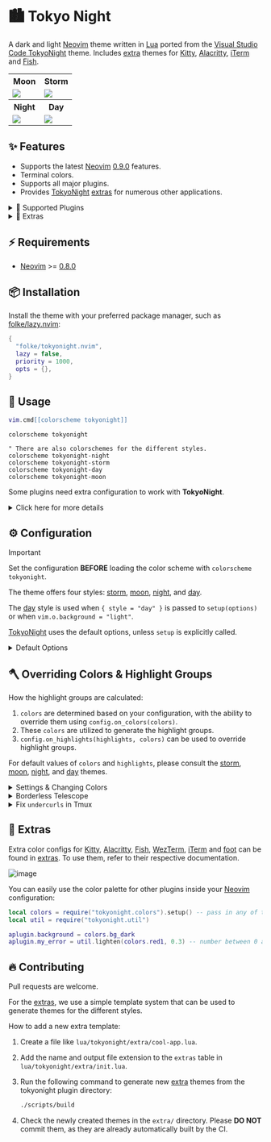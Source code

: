 # 🏙 Tokyo Night

A dark and light [Neovim](https://github.com/neovim/neovim) theme written in
[Lua](https://www.lua.org) ported from the [Visual Studio Code
TokyoNight](https://github.com/enkia/tokyo-night-vscode-theme) theme. Includes
[extra](#-extras) themes for [Kitty](https://sw.kovidgoyal.net/kitty/conf.html),
[Alacritty](https://github.com/alacritty/alacritty),
[iTerm](https://iterm2.com/) and
[Fish](https://fishshell.com/docs/current/index.html).

<table width="100%">
  <tr>
    <th>Moon</th>
    <th>Storm</th>
  </tr>
  <tr>
    <td width="50%">
      <img src="https://user-images.githubusercontent.com/292349/190951628-10ba28a1-57ff-4479-8eab-47400a402242.png" />
    </td>
    <td width="50%">
      <img src="https://user-images.githubusercontent.com/292349/115295095-3a9e5080-a10e-11eb-9aed-6054488c46ce.png" />
    </td>
  </tr>
  <tr>
    <th>Night</th>
    <th>Day</th>
  </tr>
  <tr>
    <td width="50%">
      <img src="https://user-images.githubusercontent.com/292349/115295327-7afdce80-a10e-11eb-89b3-2591262bf95a.png" />
    </td>
    <td width="50%">
      <img src="https://user-images.githubusercontent.com/292349/115996270-78c6c480-a593-11eb-8ed0-7d1400b058f5.png" />
    </td>
  </tr>
</table>

## ✨ Features

- Supports the latest [Neovim](https://github.com/neovim/neovim)
  [0.9.0](https://github.com/neovim/neovim/releases/tag/v0.9.0) features.
- Terminal colors.
- Supports all major plugins.
- Provides [TokyoNight](https://github.com/folke/tokyonight.nvim)
  [extras](#-extras) for numerous other applications.

<details>
<summary>🎨 Supported Plugins</summary>

<!-- plugins:start -->

| Plugin                                                                                | Source                                                               |
| ------------------------------------------------------------------------------------- | -------------------------------------------------------------------- |
| [aerial.nvim](https://github.com/stevearc/aerial.nvim)                                | [`aerial`](lua/tokyonight/groups/aerial.lua)                         |
| [ale](https://github.com/dense-analysis/ale)                                          | [`ale`](lua/tokyonight/groups/ale.lua)                               |
| [alpha-nvim](https://github.com/goolord/alpha-nvim)                                   | [`alpha`](lua/tokyonight/groups/alpha.lua)                           |
| [barbar.nvim](https://github.com/romgrk/barbar.nvim)                                  | [`barbar`](lua/tokyonight/groups/barbar.lua)                         |
| [bufferline.nvim](https://github.com/akinsho/bufferline.nvim)                         | [`bufferline`](lua/tokyonight/groups/bufferline.lua)                 |
| [nvim-cmp](https://github.com/hrsh7th/nvim-cmp)                                       | [`cmp`](lua/tokyonight/groups/cmp.lua)                               |
| [nvim-dap](https://github.com/mfussenegger/nvim-dap)                                  | [`dap`](lua/tokyonight/groups/dap.lua)                               |
| [dashboard-nvim](https://github.com/glepnir/dashboard-nvim)                           | [`dashboard`](lua/tokyonight/groups/dashboard.lua)                   |
| [flash.nvim](https://github.com/folke/flash.nvim)                                     | [`flash`](lua/tokyonight/groups/flash.lua)                           |
| [fzf-lua](https://github.com/ibhagwan/fzf-lua)                                        | [`fzf`](lua/tokyonight/groups/fzf.lua)                               |
| [vim-gitgutter](https://github.com/airblade/vim-gitgutter)                            | [`gitgutter`](lua/tokyonight/groups/gitgutter.lua)                   |
| [gitsigns.nvim](https://github.com/lewis6991/gitsigns.nvim)                           | [`gitsigns`](lua/tokyonight/groups/gitsigns.lua)                     |
| [glyph-palette.vim](https://github.com/lambdalisue/glyph-palette.vim)                 | [`glyph-palette`](lua/tokyonight/groups/glyph-palette.lua)           |
| [headlines.nvim](https://github.com/lukas-reineke/headlines.nvim)                     | [`headlines`](lua/tokyonight/groups/headlines.lua)                   |
| [hop.nvim](https://github.com/phaazon/hop.nvim)                                       | [`hop`](lua/tokyonight/groups/hop.lua)                               |
| [vim-illuminate](https://github.com/RRethy/vim-illuminate)                            | [`illuminate`](lua/tokyonight/groups/illuminate.lua)                 |
| [indent-blankline.nvim](https://github.com/lukas-reineke/indent-blankline.nvim)       | [`indent-blankline`](lua/tokyonight/groups/indent-blankline.lua)     |
| [indentmini.nvim](https://github.com/nvimdev/indentmini.nvim)                         | [`indentmini`](lua/tokyonight/groups/indentmini.lua)                 |
| [lazy.nvim](https://github.com/folke/lazy.nvim)                                       | [`lazy`](lua/tokyonight/groups/lazy.lua)                             |
| [leap.nvim](https://github.com/ggandor/leap.nvim)                                     | [`leap`](lua/tokyonight/groups/leap.lua)                             |
| [lspsaga.nvim](https://github.com/glepnir/lspsaga.nvim)                               | [`lspsaga`](lua/tokyonight/groups/lspsaga.lua)                       |
| [mini.animate](https://github.com/echasnovski/mini.animate)                           | [`mini_animate`](lua/tokyonight/groups/mini_animate.lua)             |
| [mini.clue](https://github.com/echasnovski/mini.clue)                                 | [`mini_clue`](lua/tokyonight/groups/mini_clue.lua)                   |
| [mini.completion](https://github.com/echasnovski/mini.completion)                     | [`mini_completion`](lua/tokyonight/groups/mini_completion.lua)       |
| [mini.cursorword](https://github.com/echasnovski/mini.cursorword)                     | [`mini_cursorword`](lua/tokyonight/groups/mini_cursorword.lua)       |
| [mini.deps](https://github.com/echasnovski/mini.deps)                                 | [`mini_deps`](lua/tokyonight/groups/mini_deps.lua)                   |
| [mini.diff](https://github.com/echasnovski/mini.diff)                                 | [`mini_diff`](lua/tokyonight/groups/mini_diff.lua)                   |
| [mini.files](https://github.com/echasnovski/mini.files)                               | [`mini_files`](lua/tokyonight/groups/mini_files.lua)                 |
| [mini.hipatterns](https://github.com/echasnovski/mini.hipatterns)                     | [`mini_hipatterns`](lua/tokyonight/groups/mini_hipatterns.lua)       |
| [mini.icons](https://github.com/echasnovski/mini.icons)                               | [`mini_icons`](lua/tokyonight/groups/mini_icons.lua)                 |
| [mini.indentscope](https://github.com/echasnovski/mini.indentscope)                   | [`mini_indentscope`](lua/tokyonight/groups/mini_indentscope.lua)     |
| [mini.jump](https://github.com/echasnovski/mini.jump)                                 | [`mini_jump`](lua/tokyonight/groups/mini_jump.lua)                   |
| [mini.map](https://github.com/echasnovski/mini.map)                                   | [`mini_map`](lua/tokyonight/groups/mini_map.lua)                     |
| [mini.notify](https://github.com/echasnovski/mini.notify)                             | [`mini_notify`](lua/tokyonight/groups/mini_notify.lua)               |
| [mini.operators](https://github.com/echasnovski/mini.operators)                       | [`mini_operators`](lua/tokyonight/groups/mini_operators.lua)         |
| [mini.pick](https://github.com/echasnovski/mini.pick)                                 | [`mini_pick`](lua/tokyonight/groups/mini_pick.lua)                   |
| [mini.starter](https://github.com/echasnovski/mini.starter)                           | [`mini_starter`](lua/tokyonight/groups/mini_starter.lua)             |
| [mini.statusline](https://github.com/echasnovski/mini.statusline)                     | [`mini_statusline`](lua/tokyonight/groups/mini_statusline.lua)       |
| [mini.surround](https://github.com/echasnovski/mini.surround)                         | [`mini_surround`](lua/tokyonight/groups/mini_surround.lua)           |
| [mini.tabline](https://github.com/echasnovski/mini.tabline)                           | [`mini_tabline`](lua/tokyonight/groups/mini_tabline.lua)             |
| [mini.test](https://github.com/echasnovski/mini.test)                                 | [`mini_test`](lua/tokyonight/groups/mini_test.lua)                   |
| [mini.trailspace](https://github.com/echasnovski/mini.trailspace)                     | [`mini_trailspace`](lua/tokyonight/groups/mini_trailspace.lua)       |
| [nvim-navic](https://github.com/SmiteshP/nvim-navic)                                  | [`navic`](lua/tokyonight/groups/navic.lua)                           |
| [neo-tree.nvim](https://github.com/nvim-neo-tree/neo-tree.nvim)                       | [`neo-tree`](lua/tokyonight/groups/neo-tree.lua)                     |
| [neogit](https://github.com/TimUntersberger/neogit)                                   | [`neogit`](lua/tokyonight/groups/neogit.lua)                         |
| [neotest](https://github.com/nvim-neotest/neotest)                                    | [`neotest`](lua/tokyonight/groups/neotest.lua)                       |
| [noice.nvim](https://github.com/folke/noice.nvim)                                     | [`noice`](lua/tokyonight/groups/noice.lua)                           |
| [nvim-notify](https://github.com/rcarriga/nvim-notify)                                | [`notify`](lua/tokyonight/groups/notify.lua)                         |
| [nvim-tree.lua](https://github.com/kyazdani42/nvim-tree.lua)                          | [`nvim-tree`](lua/tokyonight/groups/nvim-tree.lua)                   |
| [octo.nvim](https://github.com/pwntester/octo.nvim)                                   | [`octo`](lua/tokyonight/groups/octo.lua)                             |
| [rainbow-delimiters.nvim](https://github.com/HiPhish/rainbow-delimiters.nvim)         | [`rainbow`](lua/tokyonight/groups/rainbow.lua)                       |
| [nvim-scrollbar](https://github.com/petertriho/nvim-scrollbar)                        | [`scrollbar`](lua/tokyonight/groups/scrollbar.lua)                   |
| [vim-sneak](https://github.com/justinmk/vim-sneak)                                    | [`sneak`](lua/tokyonight/groups/sneak.lua)                           |
| [telescope.nvim](https://github.com/nvim-telescope/telescope.nvim)                    | [`telescope`](lua/tokyonight/groups/telescope.lua)                   |
| [nvim-treesitter-context](https://github.com/nvim-treesitter/nvim-treesitter-context) | [`treesitter-context`](lua/tokyonight/groups/treesitter-context.lua) |
| [trouble.nvim](https://github.com/folke/trouble.nvim)                                 | [`trouble`](lua/tokyonight/groups/trouble.lua)                       |
| [headlines.nvim](https://github.com/lukas-reineke/headlines.nvim)                     | [`vimwiki`](lua/tokyonight/groups/vimwiki.lua)                       |
| [which-key.nvim](https://github.com/folke/which-key.nvim)                             | [`which-key`](lua/tokyonight/groups/which-key.lua)                   |
| [yanky.nvim](https://github.com/gbprod/yanky.nvim)                                    | [`yanky`](lua/tokyonight/groups/yanky.lua)                           |

<!-- plugins:end -->

</details>

<details>
<summary>🍭 Extras</summary>

<!-- extras:start -->

| Tool                                                                                   | Extra                                              |
| -------------------------------------------------------------------------------------- | -------------------------------------------------- |
| [Aerc](https://git.sr.ht/~rjarry/aerc/)                                                | [extras/aerc](extras/aerc)                         |
| [Alacritty](https://github.com/alacritty/alacritty)                                    | [extras/alacritty](extras/alacritty)               |
| [Delta](https://github.com/dandavison/delta)                                           | [extras/delta](extras/delta)                       |
| [Dunst](https://dunst-project.org/)                                                    | [extras/dunst](extras/dunst)                       |
| [Fish](https://fishshell.com/docs/current/index.html)                                  | [extras/fish](extras/fish)                         |
| [Fish Themes](https://fishshell.com/docs/current/interactive.html#syntax-highlighting) | [extras/fish_themes](extras/fish_themes)           |
| [Foot](https://codeberg.org/dnkl/foot)                                                 | [extras/foot](extras/foot)                         |
| [Fzf](https://github.com/junegunn/fzf)                                                 | [extras/fzf](extras/fzf)                           |
| [GitUI](https://github.com/extrawurst/gitui)                                           | [extras/gitui](extras/gitui)                       |
| [GNOME Terminal](https://gitlab.gnome.org/GNOME/gnome-terminal)                        | [extras/gnome_terminal](extras/gnome_terminal)     |
| [Helix](https://helix-editor.com/)                                                     | [extras/helix](extras/helix)                       |
| [iTerm](https://iterm2.com/)                                                           | [extras/iterm](extras/iterm)                       |
| [Kitty](https://sw.kovidgoyal.net/kitty/conf.html)                                     | [extras/kitty](extras/kitty)                       |
| [Lazygit](https://github.com/jesseduffield/lazygit)                                    | [extras/lazygit](extras/lazygit)                   |
| [Lua Table for testing](https://www.lua.org)                                           | [extras/lua](extras/lua)                           |
| [Prism](https://prismjs.com)                                                           | [extras/prism](extras/prism)                       |
| [Slack](https://slack.com)                                                             | [extras/slack](extras/slack)                       |
| [Spotify Player](https://github.com/aome510/spotify-player)                            | [extras/spotify_player](extras/spotify_player)     |
| [Sublime Text](https://www.sublimetext.com/docs/themes)                                | [extras/sublime](extras/sublime)                   |
| [Terminator](https://gnome-terminator.readthedocs.io/en/latest/config.html)            | [extras/terminator](extras/terminator)             |
| [Tilix](https://github.com/gnunn1/tilix)                                               | [extras/tilix](extras/tilix)                       |
| [Tmux](https://github.com/tmux/tmux/wiki)                                              | [extras/tmux](extras/tmux)                         |
| [Vim](https://vimhelp.org/)                                                            | [extras/vim](extras/vim)                           |
| [WezTerm](https://wezfurlong.org/wezterm/config/files.html)                            | [extras/wezterm](extras/wezterm)                   |
| [Windows Terminal](https://aka.ms/terminal-documentation)                              | [extras/windows_terminal](extras/windows_terminal) |
| [Xfce Terminal](https://docs.xfce.org/apps/terminal/advanced)                          | [extras/xfceterm](extras/xfceterm)                 |
| [Xresources](https://wiki.archlinux.org/title/X_resources)                             | [extras/xresources](extras/xresources)             |
| [Yazi](https://github.com/sxyazi/yazi)                                                 | [extras/yazi](extras/yazi)                         |
| [Zathura](https://pwmt.org/projects/zathura/)                                          | [extras/zathura](extras/zathura)                   |
| [Zellij](https://zellij.dev/)                                                          | [extras/zellij](extras/zellij)                     |

<!-- extras:end -->

</details>

## ⚡️ Requirements

- [Neovim](https://github.com/neovim/neovim) >=
  [0.8.0](https://github.com/neovim/neovim/releases/tag/v0.8.0)

## 📦 Installation

Install the theme with your preferred package manager, such as
[folke/lazy.nvim](https://github.com/folke/lazy.nvim):

```lua
{
  "folke/tokyonight.nvim",
  lazy = false,
  priority = 1000,
  opts = {},
}
```

## 🚀 Usage

```lua
vim.cmd[[colorscheme tokyonight]]
```

```vim
colorscheme tokyonight

" There are also colorschemes for the different styles.
colorscheme tokyonight-night
colorscheme tokyonight-storm
colorscheme tokyonight-day
colorscheme tokyonight-moon
```

Some plugins need extra configuration to work with **TokyoNight**.

<details>
  <summary>Click here for more details</summary>

### [Barbecue](https://github.com/utilyre/barbecue.nvim)

```lua
-- Lua
require('barbecue').setup {
  -- ... your barbecue config
  theme = 'tokyonight',
  -- ... your barbecue config
}
```

### [Lualine](https://github.com/nvim-lualine/lualine.nvim)

```lua
-- Lua
require('lualine').setup {
  options = {
    -- ... your lualine config
    theme = 'tokyonight'
    -- ... your lualine config
  }
}
```

### [Lightline](https://github.com/itchyny/lightline.vim)

```vim
" Vim Script
let g:lightline = {'colorscheme': 'tokyonight'}
```

</details>

## ⚙️ Configuration

> [!IMPORTANT]
> Set the configuration **BEFORE** loading the color scheme with `colorscheme tokyonight`.

The theme offers four styles: [storm](#storm), [moon](#moon), [night](#night),
and [day](#day).

The [day](#day) style is used when `{ style = "day" }` is passed to
`setup(options)` or when `vim.o.background = "light"`.

[TokyoNight](https://github.com/folke/tokyonight.nvim) uses the default options,
unless `setup` is explicitly called.

<details>
  <summary>Default Options</summary>

<!-- config:start -->

```lua
---@class tokyonight.Config
---@field on_colors fun(colors: ColorScheme)
---@field on_highlights fun(highlights: tokyonight.Highlights, colors: ColorScheme)
M.defaults = {
  style = "moon", -- The theme comes in three styles, `storm`, a darker variant `night` and `day`
  light_style = "day", -- The theme is used when the background is set to light
  transparent = false, -- Enable this to disable setting the background color
  terminal_colors = true, -- Configure the colors used when opening a `:terminal` in Neovim
  styles = {
    -- Style to be applied to different syntax groups
    -- Value is any valid attr-list value for `:help nvim_set_hl`
    comments = { italic = true },
    keywords = { italic = true },
    functions = {},
    variables = {},
    -- Background styles. Can be "dark", "transparent" or "normal"
    sidebars = "dark", -- style for sidebars, see below
    floats = "dark", -- style for floating windows
  },
  day_brightness = 0.3, -- Adjusts the brightness of the colors of the **Day** style. Number between 0 and 1, from dull to vibrant colors
  dim_inactive = false, -- dims inactive windows
  lualine_bold = false, -- When `true`, section headers in the lualine theme will be bold

  --- You can override specific color groups to use other groups or a hex color
  --- function will be called with a ColorScheme table
  ---@param colors ColorScheme
  on_colors = function(colors) end,

  --- You can override specific highlights to use other groups or a hex color
  --- function will be called with a Highlights and ColorScheme table
  ---@param highlights tokyonight.Highlights
  ---@param colors ColorScheme
  on_highlights = function(highlights, colors) end,

  cache = true, -- When set to true, the theme will be cached for better performance

  ---@type table<string, boolean|{enabled:boolean}>
  plugins = {
    -- enable all plugins when not using lazy.nvim
    -- set to false to manually enable/disable plugins
    all = package.loaded.lazy == nil,
    -- uses your plugin manager to automatically enable needed plugins
    -- currently only lazy.nvim is supported
    auto = true,
    -- add any plugins here that you want to enable
    -- for all possible plugins, see:
    --   * https://github.com/folke/tokyonight.nvim/tree/main/lua/tokyonight/groups
    -- telescope = true,
  },
}
```

<!-- config:end -->

</details>

## 🪓 Overriding Colors & Highlight Groups

How the highlight groups are calculated:

1. `colors` are determined based on your configuration, with the ability to
   override them using `config.on_colors(colors)`.
1. These `colors` are utilized to generate the highlight groups.
1. `config.on_highlights(highlights, colors)` can be used to override highlight
   groups.

For default values of `colors` and `highlights`, please consult the
[storm](extras/lua/tokyonight_storm.lua),
[moon](extras/lua/tokyonight_moon.lua),
[night](extras/lua/tokyonight_night.lua), and
[day](extras/lua/tokyonight_day.lua) themes.

<details>
  <summary>Settings & Changing Colors</summary>

```lua
require("tokyonight").setup({
  -- use the night style
  style = "night",
  -- disable italic for functions
  styles = {
    functions = {}
  },
  -- Change the "hint" color to the "orange" color, and make the "error" color bright red
  on_colors = function(colors)
    colors.hint = colors.orange
    colors.error = "#ff0000"
  end
})
```

</details>

<details>
  <summary>Borderless Telescope</summary>

```lua
require("tokyonight").setup({
  on_highlights = function(hl, c)
    local prompt = "#2d3149"
    hl.TelescopeNormal = {
      bg = c.bg_dark,
      fg = c.fg_dark,
    }
    hl.TelescopeBorder = {
      bg = c.bg_dark,
      fg = c.bg_dark,
    }
    hl.TelescopePromptNormal = {
      bg = prompt,
    }
    hl.TelescopePromptBorder = {
      bg = prompt,
      fg = prompt,
    }
    hl.TelescopePromptTitle = {
      bg = prompt,
      fg = prompt,
    }
    hl.TelescopePreviewTitle = {
      bg = c.bg_dark,
      fg = c.bg_dark,
    }
    hl.TelescopeResultsTitle = {
      bg = c.bg_dark,
      fg = c.bg_dark,
    }
  end,
})
```

</details>

<details>
  <summary>Fix <code>undercurls</code> in Tmux</summary>

To have undercurls show up and in color, add the following to your
[Tmux](https://github.com/tmux/tmux) configuration file:

```sh
# Undercurl
set -g default-terminal "${TERM}"
set -as terminal-overrides ',*:Smulx=\E[4::%p1%dm'  # undercurl support
set -as terminal-overrides ',*:Setulc=\E[58::2::%p1%{65536}%/%d::%p1%{256}%/%{255}%&%d::%p1%{255}%&%d%;m'  # underscore colours - needs tmux-3.0
```

</details>

## 🍭 Extras

Extra color configs for [Kitty](https://sw.kovidgoyal.net/kitty/conf.html),
[Alacritty](https://github.com/alacritty/alacritty),
[Fish](https://fishshell.com/docs/current/index.html), [WezTerm](https://wezfurlong.org/wezterm/config/files.html),
[iTerm](https://iterm2.com/) and [foot](https://codeberg.org/dnkl/foot) can be
found in [extras](extras/). To use them, refer to their respective
documentation.

![image](https://user-images.githubusercontent.com/292349/115395546-d8d6f880-a198-11eb-98fb-a1194787701d.png)

You can easily use the color palette for other plugins inside your
[Neovim](https://github.com/neovim/neovim) configuration:

```lua
local colors = require("tokyonight.colors").setup() -- pass in any of the config options as explained above
local util = require("tokyonight.util")

aplugin.background = colors.bg_dark
aplugin.my_error = util.lighten(colors.red1, 0.3) -- number between 0 and 1. 0 results in white, 1 results in red1
```

## 🔥 Contributing

Pull requests are welcome.

For the [extras](#-extras), we use a simple template system that can be used to
generate themes for the different styles.

How to add a new extra template:

1. Create a file like `lua/tokyonight/extra/cool-app.lua`.
2. Add the name and output file extension to the `extras` table in
   `lua/tokyonight/extra/init.lua`.
3. Run the following command to generate new [extra](#-extras) themes from the tokyonight plugin directory:

   ```sh
   ./scripts/build
   ```

4. Check the newly created themes in the `extra/` directory. Please **DO NOT**
   commit them, as they are already automatically built by the CI.
